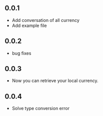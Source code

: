 ## 0.0.1

- Add conversation of all currency
- Add example file

## 0.0.2

- bug fixes

## 0.0.3

- Now you can retrieve your local currency.

## 0.0.4

- Solve type conversion error